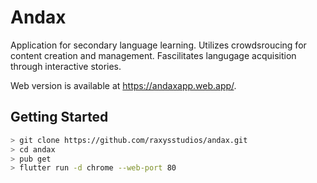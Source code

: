 # Andax

Application for secondary language learning. Utilizes crowdsroucing for content creation and management. Fascilitates langugage acquisition through interactive stories.

Web version is available at https://andaxapp.web.app/.

## Getting Started
```sh
> git clone https://github.com/raxysstudios/andax.git
> cd andax
> pub get
> flutter run -d chrome --web-port 80
```
